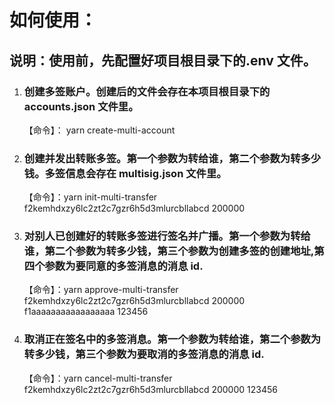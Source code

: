 # 如何使用：

## 说明：使用前，先配置好项目根目录下的.env 文件。

1. ### 创建多签账户。创建后的文件会存在本项目根目录下的 accounts.json 文件里。
   【命令】： yarn create-multi-account
2. ### 创建并发出转账多签。第一个参数为转给谁，第二个参数为转多少钱。多签信息会存在 multisig.json 文件里。
   【命令】：yarn init-multi-transfer f2kemhdxzy6lc2zt2c7gzr6h5d3mlurcbllabcd 200000
3. ### 对别人已创建好的转账多签进行签名并广播。第一个参数为转给谁，第二个参数为转多少钱，第三个参数为创建多签的创建地址,第四个参数为要同意的多签消息的消息 id.
   【命令】：yarn approve-multi-transfer f2kemhdxzy6lc2zt2c7gzr6h5d3mlurcbllabcd 200000 f1aaaaaaaaaaaaaaaaa 123456
4. ### 取消正在签名中的多签消息。第一个参数为转给谁，第二个参数为转多少钱，第三个参数为要取消的多签消息的消息 id.
   【命令】：yarn cancel-multi-transfer f2kemhdxzy6lc2zt2c7gzr6h5d3mlurcbllabcd 200000 123456

